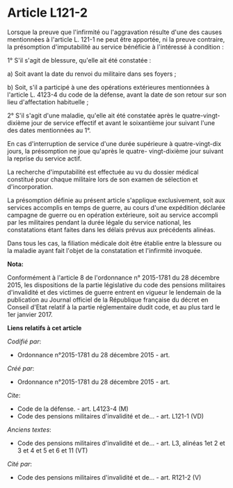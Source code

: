 # Article L121-2

Lorsque la preuve que l'infirmité ou l'aggravation résulte d'une des causes mentionnées à l'article L. 121-1 ne peut être
apportée, ni la preuve contraire, la présomption d'imputabilité au service bénéficie à l'intéressé à condition :

1° S'il s'agit de blessure, qu'elle ait été constatée :

a) Soit avant la date du renvoi du militaire dans ses foyers ;

b) Soit, s'il a participé à une des opérations extérieures mentionnées à l'article L. 4123-4 du code de la défense, avant la
date de son retour sur son lieu d'affectation habituelle ;

2° S'il s'agit d'une maladie, qu'elle ait été constatée après le quatre-vingt-dixième jour de service effectif et avant le
soixantième jour suivant l'une des dates mentionnées au 1°.

En cas d'interruption de service d'une durée supérieure à quatre-vingt-dix jours, la présomption ne joue qu'après le quatre-
vingt-dixième jour suivant la reprise du service actif.

La recherche d'imputabilité est effectuée au vu du dossier médical constitué pour chaque militaire lors de son examen de
sélection et d'incorporation.

La présomption définie au présent article s'applique exclusivement, soit aux services accomplis en temps de guerre, au cours
d'une expédition déclarée campagne de guerre ou en opération extérieure, soit au service accompli par les militaires pendant
la durée légale du service national, les constatations étant faites dans les délais prévus aux précédents alinéas.

Dans tous les cas, la filiation médicale doit être établie entre la blessure ou la maladie ayant fait l'objet de la
constatation et l'infirmité invoquée.

**Nota:**

Conformément à l'article 8 de l'ordonnance n° 2015-1781 du 28 décembre 2015, les dispositions de la partie législative du
code des pensions militaires d'invalidité et des victimes de guerre entrent en vigueur le lendemain de la publication au
Journal officiel de la République française du décret en Conseil d'Etat relatif à la partie réglementaire dudit code, et au
plus tard le 1er janvier 2017.

**Liens relatifs à cet article**

_Codifié par_:

  - Ordonnance n°2015-1781 du 28 décembre 2015 - art.

_Créé par_:

  - Ordonnance n°2015-1781 du 28 décembre 2015 - art.

_Cite_:

  - Code de la défense. - art. L4123-4 (M)
  - Code des pensions militaires d'invalidité et de... - art. L121-1 (VD)

_Anciens textes_:

  - Code des pensions militaires d'invalidité et de... - art. L3, alinéas 1et 2 et 3 et 4 et 5 et 6 et 11 (VT)

_Cité par_:

  - Code des pensions militaires d'invalidité et de... - art. R121-2 (V)
